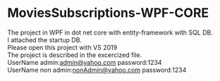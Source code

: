 # MoviesSubscriptions-WPF-CORE

The project in WPF in dot net core with entity-framework with SQL DB. <br/>
I attached the startup DB.<br/>
Please open this project with VS 2019 <br/>
The project is described in the excercized file.<br/>
UserName admin:admin@yahoo.com password:1234<br/>
UserName non admin:nonAdmin@yahoo.com password:1234<br/>
